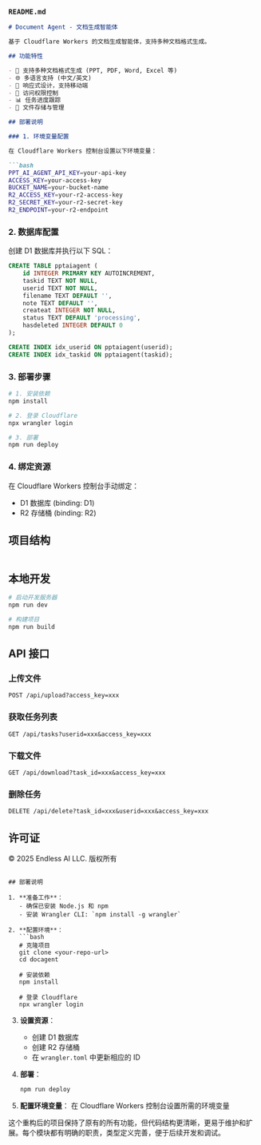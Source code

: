 ### `README.md`
```markdown
# Document Agent - 文档生成智能体

基于 Cloudflare Workers 的文档生成智能体，支持多种文档格式生成。

## 功能特性

- 📄 支持多种文档格式生成 (PPT, PDF, Word, Excel 等)
- 🌐 多语言支持 (中文/英文)
- 📱 响应式设计，支持移动端
- 🔐 访问权限控制
- 📊 任务进度跟踪
- 💾 文件存储与管理

## 部署说明

### 1. 环境变量配置

在 Cloudflare Workers 控制台设置以下环境变量：

```bash
PPT_AI_AGENT_API_KEY=your-api-key
ACCESS_KEY=your-access-key
BUCKET_NAME=your-bucket-name
R2_ACCESS_KEY=your-r2-access-key
R2_SECRET_KEY=your-r2-secret-key
R2_ENDPOINT=your-r2-endpoint
```

### 2. 数据库配置

创建 D1 数据库并执行以下 SQL：

```sql
CREATE TABLE pptaiagent (
    id INTEGER PRIMARY KEY AUTOINCREMENT,
    taskid TEXT NOT NULL,
    userid TEXT NOT NULL,
    filename TEXT DEFAULT '',
    note TEXT DEFAULT '',
    createat INTEGER NOT NULL,
    status TEXT DEFAULT 'processing',
    hasdeleted INTEGER DEFAULT 0
);

CREATE INDEX idx_userid ON pptaiagent(userid);
CREATE INDEX idx_taskid ON pptaiagent(taskid);
```

### 3. 部署步骤

```bash
# 1. 安装依赖
npm install

# 2. 登录 Cloudflare
npx wrangler login

# 3. 部署
npm run deploy
```

### 4. 绑定资源

在 Cloudflare Workers 控制台手动绑定：
- D1 数据库 (binding: D1)
- R2 存储桶 (binding: R2)

## 项目结构

```

```

## 本地开发

```bash
# 启动开发服务器
npm run dev

# 构建项目
npm run build
```

## API 接口

### 上传文件
```
POST /api/upload?access_key=xxx
```

### 获取任务列表
```
GET /api/tasks?userid=xxx&access_key=xxx
```

### 下载文件
```
GET /api/download?task_id=xxx&access_key=xxx
```

### 删除任务
```
DELETE /api/delete?task_id=xxx&userid=xxx&access_key=xxx
```

## 许可证

© 2025 Endless AI LLC. 版权所有
```

## 部署说明

1. **准备工作**：
   - 确保已安装 Node.js 和 npm
   - 安装 Wrangler CLI: `npm install -g wrangler`

2. **配置环境**：
   ```bash
   # 克隆项目
   git clone <your-repo-url>
   cd docagent
   
   # 安装依赖
   npm install
   
   # 登录 Cloudflare
   npx wrangler login
   ```

3. **设置资源**：
    - 创建 D1 数据库
    - 创建 R2 存储桶
    - 在 `wrangler.toml` 中更新相应的 ID

4. **部署**：
   ```bash
   npm run deploy
   ```

5. **配置环境变量**：
   在 Cloudflare Workers 控制台设置所需的环境变量

这个重构后的项目保持了原有的所有功能，但代码结构更清晰，更易于维护和扩展。每个模块都有明确的职责，类型定义完善，便于后续开发和调试。